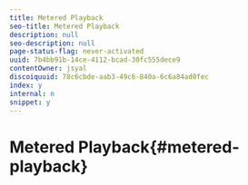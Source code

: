 ```yaml
---
title: Metered Playback
seo-title: Metered Playback
description: null
seo-description: null
page-status-flag: never-activated
uuid: 7b4bb91b-14ce-4112-bcad-30fc555dece9
contentOwner: jsyal
discoiquuid: 78c6cbde-aab3-49c6-840a-6c6a84ad0fec
index: y
internal: n
snippet: y
---
```


# Metered Playback{#metered-playback}

